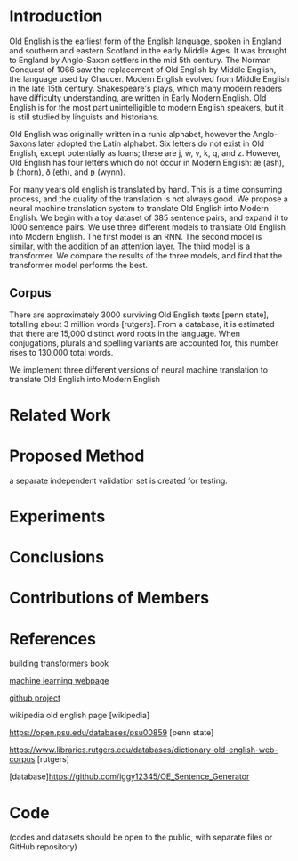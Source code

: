 # Introduction

Old English is the earliest form of the English language, spoken in England and southern and eastern Scotland in the early Middle Ages. It was brought to England by Anglo-Saxon settlers in the mid 5th century. The Norman Conquest of 1066 saw the replacement of Old English by Middle English, the language used by Chaucer. Modern English evolved from Middle English in the late 15th century. Shakespeare's plays, which many modern readers have difficulty understanding, are written in Early Modern English. Old English is for the most part unintelligible to modern English speakers, but it is still studied by linguists and historians.

Old English was originally written in a runic alphabet, however the Anglo-Saxons later adopted the Latin alphabet. Six letters do not exist in Old English, except potentially as loans; these are j, w, v, k, q, and z. However, Old English has four letters which do not occur in Modern English: æ (ash), þ (thorn), ð (eth), and ƿ (wynn).

For many years old english is translated by hand. This is a time consuming process, and the quality of the translation is not always good. We propose a neural machine translation system to translate Old English into Modern English. We begin with a toy dataset of 385 sentence pairs, and expand it to 1000 sentence pairs. We use three different models to translate Old English into Modern English. The first model is an RNN. The second model is similar, with the addition of an attention layer. The third model is a transformer. We compare the results of the three models, and find that the transformer model performs the best.

## Corpus

There are approximately 3000 surviving Old English texts [penn state], totalling about 3 million words [rutgers]. From a database, it is estimated that there are 15,000 distinct word roots in the language. When conjugations, plurals and spelling variants are accounted for, this number rises to 130,000 total words.

We implement three different versions of neural machine translation to translate Old English into Modern English






# Related Work




# Proposed Method

a separate independent validation set is created for testing.

# Experiments 

# Conclusions

# Contributions of Members



# References

building transformers book

[machine learning webpage](https://machinelearningmastery.com/develop-neural-machine-translation-system-keras/)

[github project](https://github.com/kel-c-lm/translator)

wikipedia old english page [wikipedia] 

https://open.psu.edu/databases/psu00859 [penn state]

https://www.libraries.rutgers.edu/databases/dictionary-old-english-web-corpus [rutgers]

[database]https://github.com/iggy12345/OE_Sentence_Generator

# Code
(codes and datasets should be open to the public, with separate files or GitHub repository)